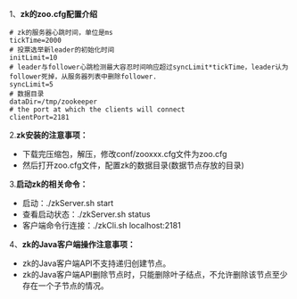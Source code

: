 1、**zk的zoo.cfg配置介绍**
```shell
# zk的服务器心跳时间，单位是ms
tickTime=2000
# 投票选举新leader的初始化时间
initLimit=10
# leader与follower心跳检测最大容忍时间响应超过syncLimit*tickTime，leader认为follower死掉，从服务器列表中删除follower.
syncLimit=5
# 数据目录
dataDir=/tmp/zookeeper
# the port at which the clients will connect
clientPort=2181
```

2.**zk安装的注意事项：**
- 下载完压缩包，解压，修改conf/zooxxx.cfg文件为zoo.cfg
- 然后打开zoo.cfg文件，配置zk的数据目录(数据节点存放的目录)

3.**启动zk的相关命令：**
- 启动：./zkServer.sh start
- 查看启动状态：./zkServer.sh status
- 客户端命令行连接：./zkCli.sh localhost:2181

4、**zk的Java客户端操作注意事项：**
- zk的Java客户端API不支持递归创建节点。
- zk的Java客户端API删除节点时，只能删除叶子结点，不允许删除该节点至少存在一个子节点的情况。